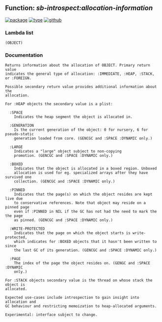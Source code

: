 ## Function: ***sb-introspect:allocation-information***
[![package](https://img.shields.io/badge/Package-SB--INTROSPECT-5f9ea0.svg?style=social&colorA=999999)](../) [![type](https://img.shields.io/badge/Type-Function-5f9ea0.svg?style=social&colorA=999999)](../#function) [![github](https://img.shields.io/badge/GitHub-View_the_source-5f9ea0.svg?style=social&colorA=999999&logo=github)](https://github.com/sbcl/sbcl/blob/master/contrib/sb-introspect/introspect.lisp/) 
### Lambda list
```
(OBJECT)
```
### Documentation
```
Returns information about the allocation of OBJECT. Primary return value
indicates the general type of allocation: :IMMEDIATE, :HEAP, :STACK,
or :FOREIGN.

Possible secondary return value provides additional information about the
allocation.

For :HEAP objects the secondary value is a plist:

  :SPACE
    Indicates the heap segment the object is allocated in.

  :GENERATION
    Is the current generation of the object: 0 for nursery, 6 for pseudo-static
    generation loaded from core. (GENCGC and :SPACE :DYNAMIC only.)

  :LARGE
    Indicates a "large" object subject to non-copying
    promotion. (GENCGC and :SPACE :DYNAMIC only.)

  :BOXED
    Indicates that the object is allocated in a boxed region. Unboxed
    allocation is used for eg. specialized arrays after they have survived one
    collection. (GENCGC and :SPACE :DYNAMIC only.)

  :PINNED
    Indicates that the page(s) on which the object resides are kept live due
    to conservative references. Note that object may reside on a pinned page
    even if :PINNED in NIL if the GC has not had the need to mark the the page
    as pinned. (GENCGC and :SPACE :DYNAMIC only.)

  :WRITE-PROTECTED
    Indicates that the page on which the object starts is write-protected,
    which indicates for :BOXED objects that it hasn't been written to since
    the last GC of its generation. (GENCGC and :SPACE :DYNAMIC only.)

  :PAGE
    The index of the page the object resides on. (GENGC and :SPACE :DYNAMIC
    only.)

For :STACK objects secondary value is the thread on whose stack the object is
allocated.

Expected use-cases include introspection to gain insight into allocation and
GC behaviour and restricting memoization to heap-allocated arguments.

Experimental: interface subject to change.
```

